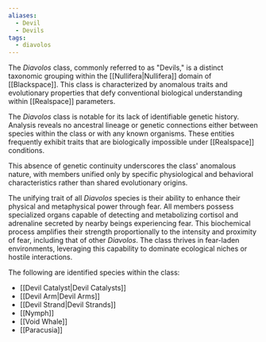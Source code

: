```yaml
---
aliases:
  - Devil
  - Devils
tags:
  - diavolos
---
```

The *Diavolos* class, commonly referred to as "Devils," is a distinct taxonomic grouping within the [[Nullifera|Nullifera]] domain of [[Blackspace]]. This class is characterized by anomalous traits and evolutionary properties that defy conventional biological understanding within [[Realspace]] parameters.

The *Diavolos* class is notable for its lack of identifiable genetic history. Analysis reveals no ancestral lineage or genetic connections either between species within the class or with any known organisms. These entities frequently exhibit traits that are biologically impossible under [[Realspace]] conditions.  

This absence of genetic continuity underscores the class' anomalous nature, with members unified only by specific physiological and behavioral characteristics rather than shared evolutionary origins.

The unifying trait of all *Diavolos* species is their ability to enhance their physical and metaphysical power through fear. All members possess specialized organs capable of detecting and metabolizing cortisol and adrenaline secreted by nearby beings experiencing fear. This biochemical process amplifies their strength proportionally to the intensity and proximity of fear, including that of other *Diavolos*. The class thrives in fear-laden environments, leveraging this capability to dominate ecological niches or hostile interactions.

The following are identified species within the class:  
- [[Devil Catalyst|Devil Catalysts]]
- [[Devil Arm|Devil Arms]]
- [[Devil Strand|Devil Strands]]
- [[Nymph]]
- [[Void Whale]]
- [[Paracusia]]